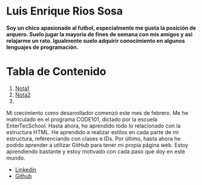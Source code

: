 # Luis Enrique Rios Sosa
**Soy un chico apasionado al futbol, especialmente me gusta la posición de arquero. Suelo jugar la mayoria de fines de semana con mis amigos y asi relajarme un rato. Igualmente suelo adquirir conocimiento en algunos lenguajes de programación.**
<img src="https://avatars.githubusercontent.com/u/155596291?v=4" alt="">
# Tabla de Contenido
1. [Nota1](#nota1)
2. [Nota2](#nota2)
3. 
<p>Mi crecimiento como desarrollador comenzó este mes de febrero. Me he matriculado en el programa CODE101, dictado por la escuela EnterTecSchool. Hasta ahora, he aprendido todo lo relacionado con la estructura HTML. He aprendido a realizar estilos en cada parte de mi estructura, referenciando con clases e IDs. Por último, hasta ahora he podido aprender a utilizar GitHub para tener mi propia página web. Estoy aprendiendo bastante y estoy motivado con cada paso que doy en este mundo.</p>

- [Linkedin](https://www.linkedin.com/in/luis-enrique-rios-sosa-aa9504277/)
- [Github](https://github.com/buba201017)
